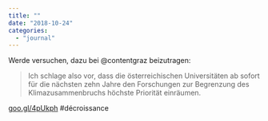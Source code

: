 ```yaml
---
title: ""
date: "2018-10-24"
categories: 
  - "journal"
---
```


Werde versuchen, dazu bei @contentgraz beizutragen:

> Ich schlage also vor, dass die österreichischen Universitäten ab sofort für die nächsten zehn Jahre den Forschungen zur Begrenzung des Klimazusammenbruchs höchste Priorität einräumen.

[goo.gl/4pUkph](https://goo.gl/4pUkph) #décroissance
